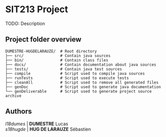 # SIT213 Project

TODO: Description

## Project folder overview

```
DUMESTRE-HUGDELARAUZE/  # Root directory
├── src/                # Contain java sources
├── bin/                # Contain class files
├── docs/               # Contain documentation about java sources
├── tests/              # Contain java test sources
├── compile             # Script used to compile java sources
├── runTests            # Script used to execute tests
├── cleanAll            # Script used to remove all generated files
├── genDoc              # Script used to generate java documentation
└── genDeliverable      # Script used to generate project source archive
```

## Authors

*l18dumes* | **DUMESTRE** Lucas  
*s18hugde* | **HUG DE LARAUZE** Sébastien  
